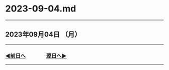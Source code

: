 # 2023-09-04.md

---

## 2023年09月04日 （月）

---

### [◀️前日へ](https://github.com/yuasys/chatty-journal/blob/main/2023/09/2023-09-04.md)&emsp;&emsp;&emsp;&emsp;[翌日へ▶️](https://github.com/yuasys/chatty-journal/blob/main/2023/09/2023-09-05.md)

---
